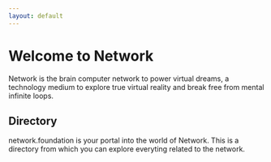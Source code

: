 ```yaml
---
layout: default
---
```

# Welcome to Network

Network is the brain computer network to power virtual dreams, a technology medium to explore true virtual reality and break free from mental infinite loops.


## Directory

network.foundation is your portal into the world of Network. This is a directory from which you can explore everyting related to the network.
